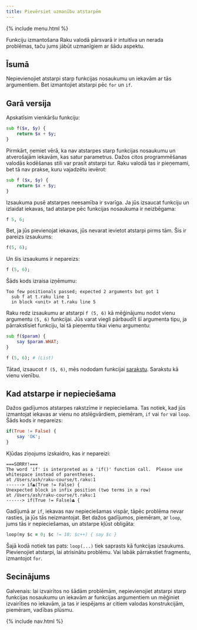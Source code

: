 ```yaml
---
title: Pievērsiet uzmanību atstarpēm
---
```


{% include menu.html %}

Funkciju izmantošana Raku valodā pārsvarā ir intuitīva un nerada problēmas, taču jums jābūt uzmanīgiem ar šādu aspektu.

## Īsumā

Nepievienojiet atstarpi starp funkcijas nosaukumu un iekavām ar tās argumentiem. Bet izmantojiet atstarpi pēc `for` un `if`.

## Garā versija

Apskatīsim vienkāršu funkciju:

```raku
sub f($x, $y) {
    return $x + $y;
}
```

Pirmkārt, ņemiet vērā, ka nav atstarpes starp funkcijas nosaukumu un atverošajām iekavām, kas satur parametrus. Dažos citos programmēšanas valodās kodēšanas stili var prasīt atstarpi tur. Raku valodā tas ir pieņemami, bet tā nav prakse, kuru vajadzētu ievērot:

```raku
sub f ($x, $y) {
    return $x + $y;
}
```

Izsaukuma pusē atstarpes neesamība ir svarīga. Ja jūs izsaucat funkciju un izlaidat iekavas, tad atstarpe pēc funkcijas nosaukuma ir neizbēgama:

```raku
f 5, 6;
```

Bet, ja jūs pievienojat iekavas, jūs nevarat ievietot atstarpi pirms tām. Šis ir pareizs izsaukums:

```raku
f(5, 6);
```

Un šis izsaukums ir nepareizs:

```raku
f (5, 6);
```

Šāds kods izraisa izņēmumu:

    Too few positionals passed; expected 2 arguments but got 1
      sub f at t.raku line 1
      in block <unit> at t.raku line 5

Raku redz izsaukumu ar atstarpi `f (5, 6)` kā mēģinājumu nodot vienu argumentu `(5, 6)` funkcijai. Jūs varat viegli pārbaudīt šī argumenta tipu, ja pārrakstīsiet funkciju, lai tā pieņemtu tikai vienu argumentu:

```raku
sub f($param) {
    say $param.WHAT;
}

f (5, 6); # (List)
```

Tātad, izsaucot `f (5, 6)`, mēs nododam funkcijai [sarakstu](/lv/essentials/positionals/lists). Sarakstu kā vienu vienību.

## Kad atstarpe ir nepieciešama

Dažos gadījumos atstarpes rakstzīme ir nepieciešama. Tas notiek, kad jūs izmantojat iekavas ar vienu no atslēgvārdiem, piemēram, `if` vai `for` vai `loop`. Šāds kods ir nepareizs:

```raku
if(True != False) {
    say 'OK';
}
```

Kļūdas ziņojums izskaidro, kas ir nepareizi:

    ===SORRY!===
    The word 'if' is interpreted as a 'if()' function call.  Please use
    whitespace instead of parentheses.
    at /Users/ash/raku-course/t.raku:1
    ------> if⏏(True != False) {
    Unexpected block in infix position (two terms in a row)
    at /Users/ash/raku-course/t.raku:1
    ------> if(True != False)⏏ {

Gadījumā ar `if`, iekavas nav nepieciešamas vispār, tāpēc problēma nevar rasties, ja jūs tās neizmantojat. Bet dažos gadījumos, piemēram, ar `loop`, jums tās ir nepieciešamas, un atstarpe kļūst obligāta:

```for
loop(my $c = 0; $c != 10; $c++) { say $c }
```

Šajā kodā notiek tas pats: `loop(...)` tiek saprasts kā funkcijas izsaukums. Pievienojiet atstarpi, lai atrisinātu problēmu. Vai labāk pārrakstiet fragmentu, izmantojot `for`.

## Secinājums

Galvenais: lai izvairītos no šādām problēmām, nepievienojiet atstarpi starp funkcijas nosaukumu un iekavām ar funkcijas argumentiem un mēģiniet izvairīties no iekavām, ja tas ir iespējams ar citiem valodas konstrukcijām, piemēram, vadības plūsmu.

{% include nav.html %}